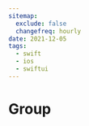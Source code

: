 ```yaml
---
sitemap:
  exclude: false
  changefreq: hourly
date: 2021-12-05
tags:
  - swift
  - ios
  - swiftui
---
```


# Group
